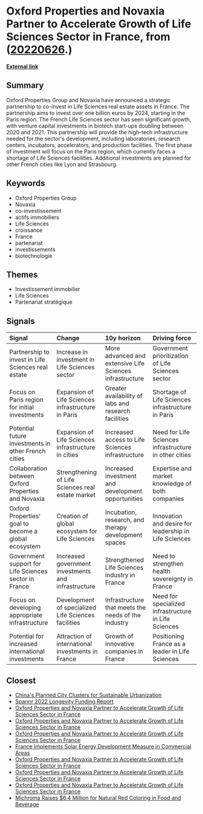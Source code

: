 # __Oxford Properties and Novaxia Partner to Accelerate Growth of Life Sciences Sector in France__, from ([20220626](https://kghosh.substack.com/p/20220626).)

__[External link](https://www.novaxia.fr/actualites/un-milliard-deuros-pour-creer-des-lieux-dinnovation-dedies-aux-life-sciences-en-france-oxford-properties-et-novaxia-concluent-un-partenariat-strategique/)__



## Summary

Oxford Properties Group and Novaxia have announced a strategic partnership to co-invest in Life Sciences real estate assets in France. The partnership aims to invest over one billion euros by 2024, starting in the Paris region. The French Life Sciences sector has seen significant growth, with venture capital investments in biotech start-ups doubling between 2020 and 2021. This partnership will provide the high-tech infrastructure needed for the sector's development, including laboratories, research centers, incubators, accelerators, and production facilities. The first phase of investment will focus on the Paris region, which currently faces a shortage of Life Sciences facilities. Additional investments are planned for other French cities like Lyon and Strasbourg.

## Keywords

* Oxford Properties Group
* Novaxia
* co-investissement
* actifs immobiliers
* Life Sciences
* croissance
* France
* partenariat
* investissements
* biotechnologie

## Themes

* Investissement immobilier
* Life Sciences
* Partenariat stratégique

## Signals

| Signal                                                | Change                                              | 10y horizon                                              | Driving force                                         |
|:------------------------------------------------------|:----------------------------------------------------|:---------------------------------------------------------|:------------------------------------------------------|
| Partnership to invest in Life Sciences real estate    | Increase in investment in Life Sciences sector      | More advanced and extensive Life Sciences infrastructure | Government prioritization of Life Sciences sector     |
| Focus on Paris region for initial investments         | Expansion of Life Sciences infrastructure in Paris  | Greater availability of labs and research facilities     | Shortage of Life Sciences infrastructure in Paris     |
| Potential future investments in other French cities   | Expansion of Life Sciences infrastructure in cities | Increased access to Life Sciences infrastructure         | Need for Life Sciences infrastructure in other cities |
| Collaboration between Oxford Properties and Novaxia   | Strengthening of Life Sciences real estate market   | Increased investment and development opportunities       | Expertise and market knowledge of both companies      |
| Oxford Properties' goal to become a global ecosystem  | Creation of global ecosystem for Life Sciences      | Incubation, research, and therapy development spaces     | Innovation and desire for leadership in Life Sciences |
| Government support for Life Sciences sector in France | Increased government investments and infrastructure | Strengthened Life Sciences industry in France            | Need to strengthen health sovereignty in France       |
| Focus on developing appropriate infrastructure        | Development of specialized Life Sciences facilities | Infrastructure that meets the needs of the industry      | Need for specialized infrastructure in Life Sciences  |
| Potential for increased international investments     | Attraction of international investments in France   | Growth of innovative companies in France                 | Positioning France as a leader in Life Sciences       |

## Closest

* [China's Planned City Clusters for Sustainable Urbanization](2c6411450b93e8449beffcb00e58b39b)
* [Spannr 2022 Longevity Funding Report](cf3c921bb1bef1b55c7d67ea712f9a1b)
* [Oxford Properties and Novaxia Partner to Accelerate Growth of Life Sciences Sector in France](8171dbd0f0c22627933407c381911fa4)
* [Oxford Properties and Novaxia Partner to Accelerate Growth of Life Sciences Sector in France](8171dbd0f0c22627933407c381911fa4)
* [Oxford Properties and Novaxia Partner to Accelerate Growth of Life Sciences Sector in France](8171dbd0f0c22627933407c381911fa4)
* [France Implements Solar Energy Development Measure in Commercial Areas](a162b36d09b081d7de751a64db66fb63)
* [Oxford Properties and Novaxia Partner to Accelerate Growth of Life Sciences Sector in France](8171dbd0f0c22627933407c381911fa4)
* [Oxford Properties and Novaxia Partner to Accelerate Growth of Life Sciences Sector in France](8171dbd0f0c22627933407c381911fa4)
* [Oxford Properties and Novaxia Partner to Accelerate Growth of Life Sciences Sector in France](8171dbd0f0c22627933407c381911fa4)
* [Michroma Raises $6.4 Million for Natural Red Coloring in Food and Beverage](d812f238b024d5a104cbb7c001ed400b)